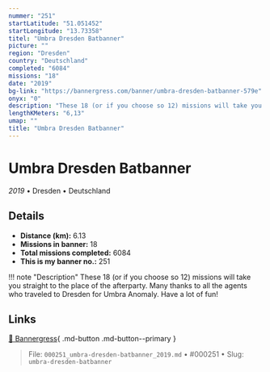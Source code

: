 ```yaml
---
nummer: "251"
startLatitude: "51.051452"
startLongitude: "13.73358"
titel: "Umbra Dresden Batbanner"
picture: ""
region: "Dresden"
country: "Deutschland"
completed: "6084"
missions: "18"
date: "2019"
bg-link: "https://bannergress.com/banner/umbra-dresden-batbanner-579e"
onyx: "0"
description: "These 18 (or if you choose so 12) missions will take you straight to the place of the afterparty. Many thanks to all the agents who traveled to Dresden for Umbra Anomaly. Have a lot of fun!"
lengthKMeters: "6,13"
umap: ""
title: "Umbra Dresden Batbanner"
---
```

# Umbra Dresden Batbanner

*2019* • Dresden • Deutschland



## Details
- **Distance (km):** 6.13
- **Missions in banner:** 18
- **Total missions completed:** 6084
- **This is my banner no.:** 251


!!! note "Description"
    These 18 (or if you choose so 12) missions will take you straight to the place of the afterparty. Many thanks to all the agents who traveled to Dresden for Umbra Anomaly. Have a lot of fun!



## Links
[🔗 Bannergress](https://bannergress.com/banner/umbra-dresden-batbanner-579e){ .md-button .md-button--primary }



> File: `000251_umbra-dresden-batbanner_2019.md` • #000251 • Slug: `umbra-dresden-batbanner`
